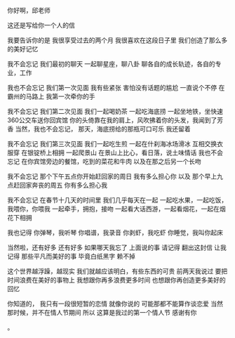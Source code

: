 

你好啊，邱老师

这还是写给你一个人的信

我要告诉你的是
我很享受过去的两个月
我很喜欢在这段日子里
我们创造了那么多的美好记忆

我不会忘记
我们最初的聊天
一起聊星座，聊八卦
聊各自的成长轨迹，各自的专业，工作

我也不会忘记
我们第一次见面
我有些紧张
害怕没有话题的尴尬
一直说个不停
在霸州的马路上
我第一次牵你的手

我不会忘记
我们第二次见面
我们一起喝奶茶
一起吃海底捞
一起坐地铁，坐快速360公交车送你回宾馆
你的头倚靠在我的肩上，风吹拂着你的头发，我闻到了芳香
当然，我也不会忘记，
那天，海底捞给的那瓶可口可乐
我还留着


我不会忘记
我们第三次见面
我们一起吃生煎
一起在什刹海冰场滑冰
互相交换衣服穿
在银锭桥上相拥
一起爬景山
在景山上比心，看日落，说土味情话
我也不会忘记
在你宾馆旁边的餐馆，吃到的菜花和牛肉
以及在那之后另一个长吻

我不会忘记
那个下午五点你开始赶回家的周日
我有多么担心你
以及
那个早上九点赶回家奔丧的周五
你有多么担心我

我不会忘记
在春节十几天的时间里
我们几乎每天在一起
一起吃水果，一起吃饭，我喂你，你喂我
一起牵手，拥抱，接吻
一起看大话西游，一起看烟花，一起在烟花下相拥


我也记得
你弹琴，我听琴
你唱谱，我录音
你剥虾，我吃虾
你睡觉，我叫你起床

当然啦，还有好多
还有好多
如果哪天我忘了
上面说的事
请记得
翻出这封信
让我记得
那些平凡而美好的事
毕竟白纸黑字
赖不掉

这个世界越浮躁，越现实
我们就越应该明白，有些东西的可贵
前两天我说过
要把时间浪费在美好的事物上
我想跟你再多浪费更多时间
也想跟你再创造更多美好的回忆


你知道的，
我只有一段很短暂的恋情
就像你说的
可能那都不能算作谈恋爱
当然
那时候，并不在情人节期间
所以
这算是我过的第一个情人节
感谢有你



。